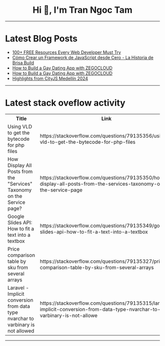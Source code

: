 <h1 align="center">Hi 👋, I'm Tran Ngoc Tam</h1>

---

# Latest Blog Posts 
<!-- BLOG-POST-LIST:START -->
- [100+ FREE Resources Every Web Developer Must Try](https://dev.to/safdarali/100-free-resources-every-web-developer-must-try-21p5)
- [Cómo Crear un Framework de JavaScript desde Cero - La Historia de Brisa Build](https://dev.to/bezael/como-crear-un-framework-de-javascript-desde-cero-la-historia-de-brisa-build-28im)
- [How to Build a Gay Dating App with ZEGOCLOUD](https://dev.to/stephen568hub/how-to-build-a-gay-dating-app-with-zegocloud-66d)
- [How to Build a Gay Dating App with ZEGOCLOUD](https://dev.to/stephen568hub/how-to-build-a-gay-dating-app-with-zegocloud-5h9o)
- [Highlights from CityJS Medellín 2024](https://dev.to/ltciro/highlights-from-cityjs-medellin-2024-4bb1)
<!-- BLOG-POST-LIST:END -->

---

# Latest stack oveflow activity
<table>
  <tr><th>Title</th><th>Link</th></tr>
  <!-- STACKOVERFLOW:START --><tr><td>Using VLD to get the bytecode for php files</td><td>https://stackoverflow.com/questions/79135356/using-vld-to-get-the-bytecode-for-php-files</td></tr><tr><td>How Display All Posts from the &quot;Services&quot; Taxonomy on the Service page?</td><td>https://stackoverflow.com/questions/79135350/how-display-all-posts-from-the-services-taxonomy-on-the-service-page</td></tr><tr><td>Google Slides API: How to fit a text into a textbox</td><td>https://stackoverflow.com/questions/79135349/google-slides-api-how-to-fit-a-text-into-a-textbox</td></tr><tr><td>Price comparison table by sku from several arrays</td><td>https://stackoverflow.com/questions/79135327/price-comparison-table-by-sku-from-several-arrays</td></tr><tr><td>Laravel - Implicit conversion from data type nvarchar to varbinary is not allowed</td><td>https://stackoverflow.com/questions/79135315/laravel-implicit-conversion-from-data-type-nvarchar-to-varbinary-is-not-allowe</td></tr><!-- STACKOVERFLOW:END -->
</table>

---


